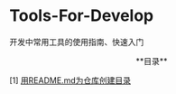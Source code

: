 # Tools-For-Develop
开发中常用工具的使用指南、快速入门


<center>**目录**</center>

[1] [用README.md为仓库创建目录](https://github.com/WaltTing/Tools-For-Develop/用README.md为仓库创建目录.md)